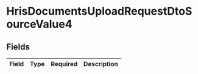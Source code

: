 # HrisDocumentsUploadRequestDtoSourceValue4


## Fields

| Field       | Type        | Required    | Description |
| ----------- | ----------- | ----------- | ----------- |